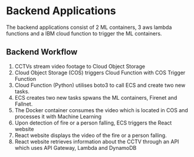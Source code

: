 # Backend Applications
The backend applications consist of 2 ML containers, 3 aws lambda functions and a IBM cloud function to trigger the ML containers.

## Backend Workflow 
1. CCTVs stream video footage to Cloud Object Storage
2. Cloud Object Storage (COS) triggers Cloud Function with COS Trigger Function
3. Cloud Function (Python) utilises boto3 to call ECS and create two new tasks.
4. ECS creates two new tasks spwans the ML containers, Firenet and Fallnet.
5. The Docker container consumes the video which is located in COS and processes it with Machine Learning
6. Upon detection of fire or a person falling, ECS triggers the React website
7. React website displays the video of the fire or a person falling.
8. React website retrieves information about the CCTV through an API which uses API Gateway, Lambda and DynamoDB